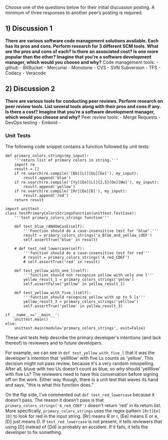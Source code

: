 Choose one of the questions below for their initial discussion posting.  A minimum of three responses to another peer’s posting is required. 

## 1) Discussion 1
**There are various software code management solutions available.  Each has its pros and cons.  Perform research for 3 different SCM tools.  What are the pros and cons of each?  Is there an associated cost?  Is one more popular than the other?  Imagine that you’re a software development manager, which would you choose and why?**
Code management tools:
    - github
    - BitBucket
    - Mercurial
    - Monotone
    - CVS
    - SVN Subversion
    - TFS
    - Codacy
    - Veracode
## 2) Discussion 2
**There are various tools for conducting peer reviews.  Perform research on peer review tools.  List several tools along with their pros and cons if any.  Is there a cost?  Imagine that you’re a software development manager, which would you choose and why?**
Peer review tools:
    - Merge Requests
    - DevOps testing
    - Embold
    - 
### Unit Tests
The following code snippet contains a function followed by unit tests:
```
def primary_colors_strings(my_input):
    '''return list of primary colors in string.'''
    import re
    result = []
    if re.search(re.compile('[Bb][Ll][Uu][Ee]'), my_input):
        result.append('blue')
    if re.search(re.compile('[Yy][Ee][Ll]{2,5}[Oo][Ww]'), my_input):
        result.append('yellow')
    if re.search(re.compile('[Rr][Ee][D]'), my_input):
        result.append('red')
    return result

import unittest
class testPrimaryColorsStringsFunction(unittest.TestCase):
    '''test primary_colors_strings function'''

    def test_blue_rANdOmCasE(self):
        '''Function should do a case-insensitive test for "blue".'''
        result = primary_colors_strings('a_BlUe_and_yellow_cdEF')
        self.assertTrue('blue' in result)

    # def test_red_lowercase(self):
        '''function should do a case-insensitive test for red'''
        # result = primary_colors_strings('A_red_CDEF')
        # self.assertTrue('red' in result)

    def test_yellow_with_one_l(self):
        '''function should not recognize yellow with only one l'''
        yellow_result_1 = primary_colors_strings('yelow')
        self.assertFalse('yellow' in yellow_result_1)

    def test_yellow_with_five_l(self):
        '''function should recognize yellow with up to 5 ls'''
        yellow_result_3 = primary_colors_strings('yelllow')
        self.assertTrue('yellow' in yellow_result_3)

if __name__=='__main__':
    unittest.main()
else:
    unittest.main(module='primary_colors_strings', exit=False)
```
These unit tests help describe the primary developer's intentions (and lack thereof) to reviewers and to future developers.

For example, we can see in `def test_yellow_with_five_l` that it was the developer's intention that 'yelllllow' with five Ls counts as 'yellow'. This decision might not pass review, because it's a very random misspelling. After all, bluue with two Us doesn't count as blue, so why should 'yelllllow' with five Ls? The reviewers need to have this conversation before signing off on the work. Either way though, there is a unit test that waves its hand and says, "this is what this function does." 

On the flip side, I've commented out `def test_red_lowercase` because it doesn't pass. The reason it doesn't pass is that `primary_colors_strings('A_red_CDEF')` doesn't return 'red' in its return list. More specifically, `primary_colors_strings` uses the regex pattern `[Rr][Ee][D]` to look for red in the input string. [Rr] means R or r, [Ee] means E or e, [D] just means D. If `test_red_lowercase` is not present, it tells reviewers that using [D] instead of [Dd] is probably an accident. If it fails, it tells the developer to fix something. 

